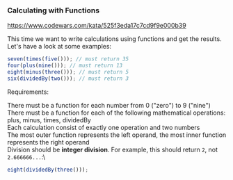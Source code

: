 ### Calculating with Functions

https://www.codewars.com/kata/525f3eda17c7cd9f9e000b39

This time we want to write calculations using functions and get the results. Let's have a look at some examples:

```javascript
seven(times(five())); // must return 35
four(plus(nine())); // must return 13
eight(minus(three())); // must return 5
six(dividedBy(two())); // must return 3
```

Requirements:

There must be a function for each number from 0 ("zero") to 9 ("nine") \
There must be a function for each of the following mathematical operations: plus, minus, times, dividedBy\
Each calculation consist of exactly one operation and two numbers\
The most outer function represents the left operand, the most inner function represents the right operand\
Division should be **integer division**. For example, this should return `2`, not `2.666666...`:\

```javascript
eight(dividedBy(three()));
```
